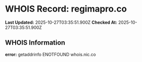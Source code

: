 # WHOIS Record: regimapro.co

**Last Updated:** 2025-10-27T03:35:51.900Z
**Checked At:** 2025-10-27T03:35:51.900Z

## WHOIS Information

**error:** getaddrinfo ENOTFOUND whois.nic.co

